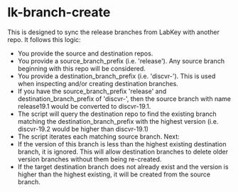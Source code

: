# lk-branch-create

This is designed to sync the release branches from LabKey with another repo.  It follows this logic:

- You provide the source and destination repos.
- You provide a source_branch_prefix (i.e. 'release'). Any source branch beginning with this repo will be considered.
- You provide a destination_branch_prefix (i.e. 'discvr-'). This is used when inspecting and/or creating destination branches.  
- If you have the source_branch_prefix 'release' and destination_branch_prefix of 'discvr-', then the source branch with name release19.1 would be converted to discvr-19.1.
- The script will query the destination repo to find the existing branch matching the destination_branch_prefix with the highest version (i.e. discvr-19.2 would be higher than discvr-19.1)
- The script iterates each matching source branch. Next:
- If the version of this branch is less than the highest existing destination branch, it is ignored.  This will allow destination branches to delete older version branches without them being re-created.
- If the target destination branch does not already exist and the version is higher than the highest existing, it will be created from the source branch.
